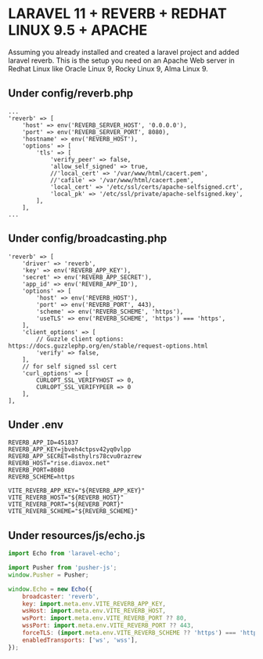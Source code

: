 # LARAVEL 11 + REVERB + REDHAT LINUX 9.5 + APACHE

Assuming you already installed and created a laravel project and added laravel reverb. This is the setup you need on an Apache Web server in Redhat Linux like Oracle Linux 9, Rocky Linux 9, Alma Linux 9.

## Under config/reverb.php

```shell
...
'reverb' => [
    'host' => env('REVERB_SERVER_HOST', '0.0.0.0'),
    'port' => env('REVERB_SERVER_PORT', 8080),
    'hostname' => env('REVERB_HOST'),
    'options' => [
        'tls' => [
            'verify_peer' => false,
            'allow_self_signed' => true,
            //'local_cert' => '/var/www/html/cacert.pem',
            //'cafile' => '/var/www/html/cacert.pem',
            'local_cert' => '/etc/ssl/certs/apache-selfsigned.crt',
            'local_pk' => '/etc/ssl/private/apache-selfsigned.key',
        ],
    ],
...
```

## Under config/broadcasting.php

```shell
'reverb' => [
    'driver' => 'reverb',
    'key' => env('REVERB_APP_KEY'),
    'secret' => env('REVERB_APP_SECRET'),
    'app_id' => env('REVERB_APP_ID'),
    'options' => [
        'host' => env('REVERB_HOST'),
        'port' => env('REVERB_PORT', 443),
        'scheme' => env('REVERB_SCHEME', 'https'),
        'useTLS' => env('REVERB_SCHEME', 'https') === 'https',
    ],
    'client_options' => [
        // Guzzle client options: https://docs.guzzlephp.org/en/stable/request-options.html
        'verify' => false,
    ],
    // for self signed ssl cert
    'curl_options' => [
        CURLOPT_SSL_VERIFYHOST => 0,
        CURLOPT_SSL_VERIFYPEER => 0
    ],
],
```

## Under .env

```shell
REVERB_APP_ID=451837
REVERB_APP_KEY=jbveh4ctpsv42yq0vlpp
REVERB_APP_SECRET=8sthylrs78cvu0razrew
REVERB_HOST="rise.diavox.net"
REVERB_PORT=8080
REVERB_SCHEME=https

VITE_REVERB_APP_KEY="${REVERB_APP_KEY}"
VITE_REVERB_HOST="${REVERB_HOST}"
VITE_REVERB_PORT="${REVERB_PORT}"
VITE_REVERB_SCHEME="${REVERB_SCHEME}"
```

## Under resources/js/echo.js

```js
import Echo from 'laravel-echo';

import Pusher from 'pusher-js';
window.Pusher = Pusher;

window.Echo = new Echo({
    broadcaster: 'reverb',
    key: import.meta.env.VITE_REVERB_APP_KEY,
    wsHost: import.meta.env.VITE_REVERB_HOST,
    wsPort: import.meta.env.VITE_REVERB_PORT ?? 80,
    wssPort: import.meta.env.VITE_REVERB_PORT ?? 443,
    forceTLS: (import.meta.env.VITE_REVERB_SCHEME ?? 'https') === 'https',
    enabledTransports: ['ws', 'wss'],
});
```
